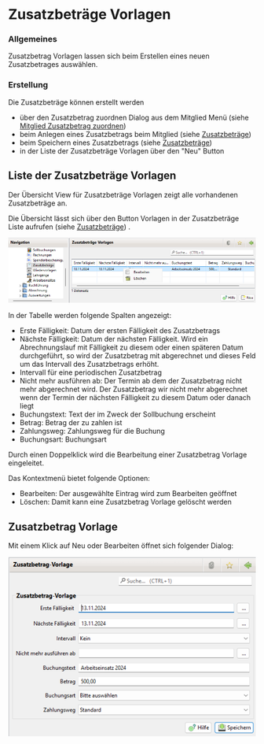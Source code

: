 # Zusatzbeträge Vorlagen

### Allgemeines

Zusatzbetrag Vorlagen lassen sich beim Erstellen eines neuen Zusatzbetrages auswählen.

### Erstellung

Die Zusatzbeträge können erstellt werden

* über den Zusatzbetrag zuordnen Dialog aus dem Mitglied Menü (siehe [Mitglied Zusatzbetrag zuordnen](../../3.1/mitglieder/content/mitglieder.md))
* beim Anlegen eines Zusatzbetrags beim Mitglied (siehe [Zusatzbeträge](../../3.1/mitglieder/content/zusatzbeitraege.md))
* beim Speichern eines Zusatzbetrags (siehe [Zusatzbeträge](../../3.1/mitglieder/zusatzbetrage.md))
* in der Liste der Zusatzbeträge Vorlagen über den "Neu" Button

## Liste der Zusatzbeträge Vorlagen

Der Übersicht View für Zusatzbeträge Vorlagen zeigt alle vorhandenen Zusatzbeträge an.

Die Übersicht lässt sich über den Button Vorlagen in der Zusatzbeträge Liste aufrufen (siehe [Zusatzbeträge](../../3.1/mitglieder/zusatzbetrage.md)) .

![](../../../v3.1.x/mitglieder/img/ZusatzBetraegeVorlageListeView.png)

In der Tabelle werden folgende Spalten angezeigt:

* Erste Fälligkeit: Datum der ersten Fälligkeit des Zusatzbetrags
* Nächste Fälligkeit: Datum der nächsten Fälligkeit. Wird ein Abrechnungslauf mit Fälligkeit zu diesem oder einen späteren Datum durchgeführt, so wird der Zusatzbetrag mit abgerechnet und dieses Feld um das Intervall des Zusatzbetrags erhöht.
* Intervall für eine periodischen Zusatzbetrag
* Nicht mehr ausführen ab: Der Termin ab dem der Zusatzbetrag nicht mehr abgerechnet wird. Der Zusatzbetrag wir nicht mehr abgerechnet wenn der Termin der nächsten Fälligkeit zu diesem Datum oder danach liegt
* Buchungstext: Text der im Zweck der Sollbuchung erscheint
* Betrag: Betrag der zu zahlen ist
* Zahlungsweg: Zahlungsweg für die Buchung
* Buchungsart: Buchungsart

Durch einen Doppelklick wird die Bearbeitung einer Zusatzbetrag Vorlage eingeleitet.

Das Kontextmenü bietet folgende Optionen:

* Bearbeiten: Der ausgewählte Eintrag wird zum Bearbeiten geöffnet
* Löschen: Damit kann eine Zusatzbetrag Vorlage gelöscht werden

## Zusatzbetrag Vorlage

Mit einem Klick auf Neu oder Bearbeiten öffnet sich folgender Dialog:

![](../../../v3.1.x/mitglieder/img/ZusatzBetragVorlageView.png)

